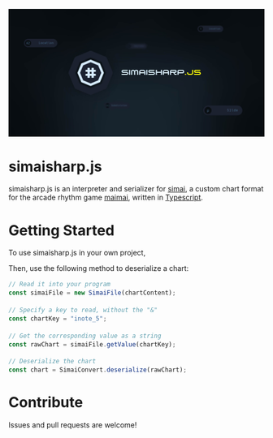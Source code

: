 <!-- TODO: Rework README -->

![simaisharp.js Banner](./assets/banner.jpg)

# simaisharp.js

simaisharp.js is an interpreter and serializer for [simai](https://w.atwiki.jp/simai/),
a custom chart format for the arcade rhythm game [maimai](https://maimai.sega.jp/),
written in [Typescript](https://www.typescriptlang.org/).

# Getting Started

To use simaisharp.js in your own project,

Then, use the following method to deserialize a chart:

```typescript
// Read it into your program
const simaiFile = new SimaiFile(chartContent);

// Specify a key to read, without the "&"
const chartKey = "inote_5";

// Get the corresponding value as a string
const rawChart = simaiFile.getValue(chartKey);

// Deserialize the chart
const chart = SimaiConvert.deserialize(rawChart);
```

# Contribute

Issues and pull requests are welcome!
